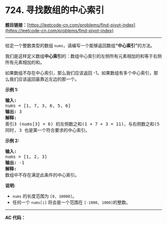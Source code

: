 # 724. 寻找数组的中心索引

**题目链接：**[https://leetcode-cn.com/problems/find-pivot-index](https://leetcode-cn.com/problems/find-pivot-index)

---

<div class="content__1Y2H">
 <div class="notranslate">
  <p>给定一个整数类型的数组&nbsp;<code>nums</code>，请编写一个能够返回数组<strong>“中心索引”</strong>的方法。</p> 
  <p>我们是这样定义数组<strong>中心索引</strong>的：数组中心索引的左侧所有元素相加的和等于右侧所有元素相加的和。</p> 
  <p>如果数组不存在中心索引，那么我们应该返回 -1。如果数组有多个中心索引，那么我们应该返回最靠近左边的那一个。</p> 
  <p><strong>示例 1:</strong></p> 
  <pre class="language-text"><strong>输入:</strong> 
nums = [1, 7, 3, 6, 5, 6]
<strong>输出:</strong> 3
<strong>解释:</strong> 
索引3 (nums[3] = 6) 的左侧数之和(1 + 7 + 3 = 11)，与右侧数之和(5 + 6 = 11)相等。
同时, 3 也是第一个符合要求的中心索引。
</pre> 
  <p><strong>示例 2:</strong></p> 
  <pre class="language-text"><strong>输入:</strong> 
nums = [1, 2, 3]
<strong>输出:</strong> -1
<strong>解释:</strong> 
数组中不存在满足此条件的中心索引。</pre> 
  <p><strong>说明:</strong></p> 
  <ul> 
   <li><code>nums</code> 的长度范围为&nbsp;<code>[0, 10000]</code>。</li> 
   <li>任何一个&nbsp;<code>nums[i]</code> 将会是一个范围在&nbsp;<code>[-1000, 1000]</code>的整数。</li> 
  </ul> 
 </div>
</div>

---

**AC 代码：**

```java

```